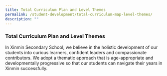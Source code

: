 ```yaml
---
title: Total Curriculum Plan and Level Themes
permalink: /student-development/total-curriculum-map-level-themes/
description: ""
---
```

### Total Curriculum Plan and Level Themes
In Xinmin Secondary School, we believe in the holistic development of our students into curious learners, confident leaders and compassionate contributors. We adopt a thematic approach that is age-appropriate and developmentally progressive so that our students can navigate their years in Xinmin successfully. 